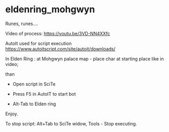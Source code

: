 # eldenring_mohgwyn

Runes, runes....

Video of process:
https://youtu.be/3VD-NN4XXfc

AutoIt used for script execution
https://www.autoitscript.com/site/autoit/downloads/

In Elden Ring : at Mohgwyn palace map - place char at starting place like in video;

than

- Open script in SciTe

- Press F5 in AutoIT to start bot

- Alt-Tab to Elden ring

Enjoy.

To stop script: Alt+Tab to SciTe widow, Tools - Stop executing.
